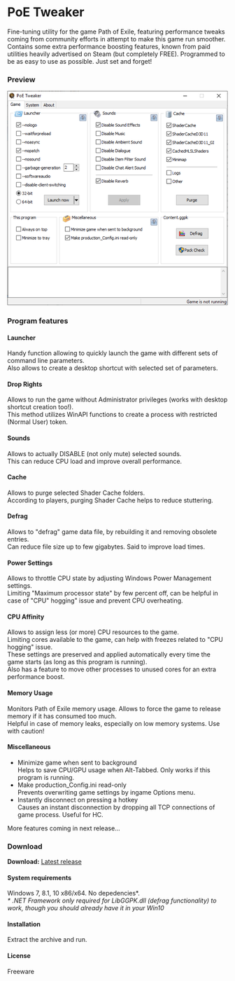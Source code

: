 # PoE Tweaker

Fine-tuning utility for the game Path of Exile, featuring performance tweaks coming from community efforts in attempt to make this game run smoother. Contains some extra performance boosting features, known from paid utilities heavily advertised on Steam (but completely FREE). Programmed to be as easy to use as possible. Just set and forget!

### Preview

![PoE Tweaker](preview.gif)

### Program features

#### Launcher
Handy function allowing to quickly launch the game with different sets of command line parameters.  
Also allows to create a desktop shortcut with selected set of parameters.

#### Drop Rights
Allows to run the game without Administrator privileges (works with desktop shortcut creation too!).  
This method utilizes WinAPI functions to create a process with restricted (Normal User) token.

#### Sounds
Allows to actually DISABLE (not only mute) selected sounds.   
This can reduce CPU load and improve overall performance.

#### Cache
Allows to purge selected Shader Cache folders.   
According to players, purging Shader Cache helps to reduce stuttering.

#### Defrag
Allows to "defrag" game data file, by rebuilding it and removing obsolete entries.   
Can reduce file size up to few gigabytes. Said to improve load times.

#### Power Settings
Allows to throttle CPU state by adjusting Windows Power Management settings.  
Limiting "Maximum processor state" by few percent off, can be helpful in case of "CPU" hogging" issue and prevent CPU overheating.

#### CPU Affinity
Allows to assign less (or more) CPU resources to the game.  
Limiting cores available to the game, can help with freezes related to "CPU hogging" issue.  
These settings are preserved and applied automatically every time the game starts (as long as this program is running).  
Also has a feature to move other processes to unused cores for an extra performance boost.
 
#### Memory Usage
Monitors Path of Exile memory usage. Allows to force the game to release memory if it has consumed too much.   
Helpful in case of memory leaks, especially on low memory systems. Use with caution!

#### Miscellaneous
* Minimize game when sent to background  
  Helps to save CPU/GPU usage when Alt-Tabbed. Only works if this program is running.
* Make production_Config.ini read-only  
  Prevents overwriting game settings by ingame Options menu.
* Instantly disconnect on pressing a hotkey  
  Causes an instant disconnection by dropping all TCP connections of game process. Useful for HC. 

More features coming in next release...

### Download

**Download:** [Latest release](https://github.com/chris-wolcen/PoE-Tweaker/releases/latest)

#### System requirements
Windows 7, 8.1, 10 x86/x64. No depedencies*.  
*\* .NET Framework only required for LibGGPK.dll (defrag functionality) to work, though you should already have it in your Win10*

#### Installation
Extract the archive and run.  

#### License
Freeware
